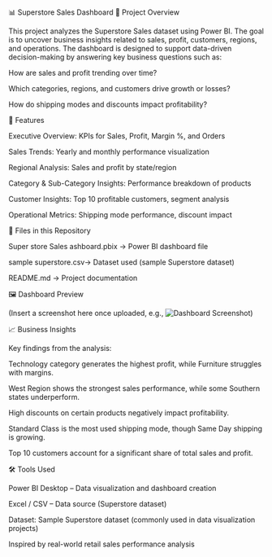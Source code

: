 
📊 Superstore Sales Dashboard
📖 Project Overview

This project analyzes the Superstore Sales dataset using Power BI.
The goal is to uncover business insights related to sales, profit, customers, regions, and operations.
The dashboard is designed to support data-driven decision-making by answering key business questions such as:

How are sales and profit trending over time?

Which categories, regions, and customers drive growth or losses?

How do shipping modes and discounts impact profitability?

🚀 Features

Executive Overview: KPIs for Sales, Profit, Margin %, and Orders

Sales Trends: Yearly and monthly performance visualization

Regional Analysis: Sales and profit by state/region

Category & Sub-Category Insights: Performance breakdown of products

Customer Insights: Top 10 profitable customers, segment analysis

Operational Metrics: Shipping mode performance, discount impact

📂 Files in this Repository

Super store Sales ashboard.pbix → Power BI dashboard file

sample superstore.csv→ Dataset used (sample Superstore dataset)

README.md → Project documentation

🖼 Dashboard Preview

(Insert a screenshot here once uploaded, e.g., ![Dashboard Screenshot](images/dashboard.png))

📈 Business Insights

Key findings from the analysis:

Technology category generates the highest profit, while Furniture struggles with margins.

West Region shows the strongest sales performance, while some Southern states underperform.

High discounts on certain products negatively impact profitability.

Standard Class is the most used shipping mode, though Same Day shipping is growing.

Top 10 customers account for a significant share of total sales and profit.

🛠 Tools Used

Power BI Desktop – Data visualization and dashboard creation

Excel / CSV – Data source (Superstore dataset)




Dataset: Sample Superstore dataset (commonly used in data visualization projects)

Inspired by real-world retail sales performance analysis
